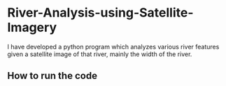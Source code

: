 # River-Analysis-using-Satellite-Imagery
I have developed a python program which analyzes various river features given a satellite image of that river, mainly the width of the river.

## How to run the code
